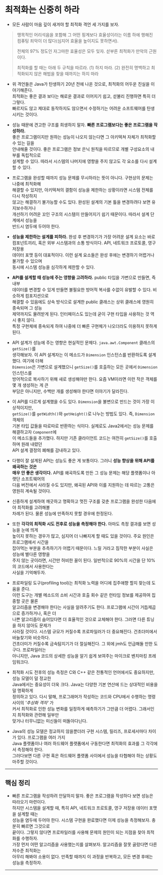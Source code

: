 # 최적화는 신중히 하라

- 모든 사람이 마음 깊이 새겨야 할 최적화 격언 세 가지를 보자.

> 맹목적인 어리석음을 포함해 그 어떤 핑계보다 효율성이라는 이름 하에 행해진  
> 컴퓨팅 죄악이 더 많다(심지어 효율을 높이지도 못하면서).
>
> 전체의 97% 정도인 자그마한 효율성은 모두 잊자. 섣부른 최적화가 만악의 근원이다.
>
> 최적화를 할 때는 아래 두 규칙을 따르라.
> (1) 하지 마라.
> (2) 완전히 명백하고 최적화되지 않은 해법을 찾을 때까지는 하지 마라

- 위 격언들은 Java가 탄생하기 20년 전에 나온 것으로, 최적화의 어두운 진실을 이야기해준다.  
  최적화는 좋은 결과 보다는 해로운 결과로 이어지기 쉽고, 섣불리 진행하면 특히 더 그렇다.  
  빠르지도 않고 제대로 동작하지도 않으면서 수정하기는 어려운 소프트웨어를 탄생시키는 것이다.

- 성능 때문에 견고한 구조를 희생하지 말자. **빠른 프로그램보다는 좋은 프로그램을 작성하라.**  
  좋은 프로그램이지만 원하는 성능이 나오지 않는다면 그 아키텍쳐 자체가 최적화할 수 있는 길을  
  안내해줄 것이다. 좋은 프로그램은 정보 은닉 원칙을 따르므로 개별 구성요소의 내부를 독립적으로  
  설계할 수 있다. 따라서 시스템의 나머지에 영향을 주지 않고도 각 요소를 다시 설계할 수 있다.

- 프로그램을 완성할 때까지 성능 문제를 무시하라는 뜻이 아니다. 구현상의 문제는 나중에 최적화해  
  해결할 수 있지만, 아키텍쳐의 결함이 성능을 제한하는 상황이라면 시스템 전체를 다시 작성하지  
  않고는 해결하기 불가능할 수도 있다. 완성된 설계의 기본 틀을 변경하려다 보면 유지보수하거나  
  개선하기 어려운 꼬인 구조의 시스템이 만들어지기 쉽기 때문이다. 따라서 설계 단계에서 성능을  
  반드시 염두에 두어야 한다.

- **성능을 제한하는 설계를 피하라.** 완성 후 변경하기가 가장 어려운 설계 요소는 바로  
  컴포넌트끼리, 혹은 외부 시스템과의 소통 방식이다. API, 네트워크 프로토콜, 영구 저장용  
  데이터 포맷 등이 대표적이다. 이런 설계 요소들은 완성 후에는 변경하기 어렵거나 불가할 수 있으며  
  동시에 시스템 성능을 심각하게 제한할 수 있다.

- **API를 설계할 때 성능에 주는 영향을 고려하라.** public 타입을 가변으로 만들면, 즉 내부  
  데이터를 변경할 수 있게 만들면 불필요한 방어적 복사를 수없이 유발할 수 있다. 비슷하게 컴포지션으로  
  해결할 수 있음에도 상속 방식으로 설계한 public 클래스는 상위 클래스에 영원히 종속되며 그 성능  
  제약까지도 물려받게 된다. 인터페이스도 있는데 굳이 구현 타입을 사용하는 것 역시 좋지 않다.  
  특정 구현체에 종속되게 하여 나중에 더 빠른 구현체가 나오더라도 이용하지 못하게 된다.

- API 설계가 성능에 주는 영향은 현실적인 문제다. `java.awt.Component` 클래스의 `getSize()`를  
  생각해보자. 이 API 설계자는 이 메소드가 `Dimension` 인스턴스를 반환하도록 설계했다. 여기에 더해  
  `Dimension`은 가변으로 설계했으니 `getSize()`를 호출하는 모든 곳에서 `Dimension` 인스턴스를  
  방어적으로 복사하기 위해 새로 생성해야만 한다. 요즘 VM이라면 이런 작은 객체를 몇 개 생성하는 게 큰  
  부담은 아니지만, 수백만 개를 생성해야 한다면 이야기가 달라진다.

- 이 API를 다르게 설계했을 수도 있다. `Dimension`을 불변으로 만드는 것이 가장 이상적이지만,  
  `getSize()`를 `getWidth()`와 `getHeight()`로 나누는 방법도 있다. 즉, `Dimension` 객체의  
  기본 타입 값들을 따로따로 반환하는 식이다. 실제로도 Java2에서는 성능 문제를 해결하고자 `Component`에  
  이 메소드들을 추가했다. 하지만 기존 클라이언트 코드는 여전히 `getSize()`를 호출하며 원래 내렸던  
  API 설계 결정의 폐해를 감내하고 있다.

- 다행이 잘 설계된 API는 성능도 좋은 게 보통이다. 그러니 **성능 향상을 위해 API를 왜곡하는 것은**  
  **매우 안 좋은 생각이다.** API를 왜곡하도록 만든 그 성능 문제는 해당 플랫폼이나 아랫단 소프트웨어의  
  다음 버전에서 사라질 수도 있지만, 왜곡된 API와 이를 지원하는 데 따르는 고통은 영원히 계속될 것이다.

- 신중하게 설계하여 깨긋하고 명확하고 멋진 구조를 갖춘 프로그램을 완성한 다음에야 최적화를 고려해볼  
  차례가 된다. 물론 성능에 만족하지 못할 경우에 한정된다.

- 또한 **각각의 최적화 시도 전후로 성능을 측정해야 한다.** 아마도 측정 결과를 보면 성능을 눈에 띄게  
  높이지 못하는 경우가 많고, 심지어 더 나빠지게 할 때도 있을 것이다. 주요 원인은 프로그램에서 시간을  
  잡아먹는 부분을 추측하기가 어렵기 때문이다. 느릴 거라고 짐작한 부분이 사실은 성능에 별다른 영향을  
  주지 않는 곳이라면, 시간만 허비한 꼴이 된다. 일반적으로 90%의 시간을 단 10%의 코드에서 사용한다는  
  사실을 기억해두자.

- 프로파일링 도구(profiling tool)는 최적화 노력을 어디에 집주애향 할지 찾는데 도움을 준다.  
  이런 도구는 개별 메소드의 소비 시간과 호출 회수 같은 런타임 정보를 제공하여 집중할 곳은 물론  
  알고리즘을 변경해야 한다는 사실을 알려주기도 한다. 프로그램에 시간이 거듭제곱으로 증가하거나, 혹은 더  
  나쁜 알고리즘이 숨어있다면 더 효율적인 것으로 교체해야 한다. 그러면 다른 튜닝을 하지 않아도 문제가  
  사라질 것이다. 시스템 규모가 커질수록 프로파일러가 더 중요해진다. 건초더미에서 바늘찾기와 비슷하다.  
  건초더미가 커질수록 금속탐지기가 더 절실해진다. 그 외에 jmh도 언급해둘 만한 도구다. 프로파일러는  
  아니지만, Java 코드의 상세한 성능을 알기 쉽게 보여주는 마이크로 벤치마킹 프레임워크다.

- 최적화 시도 전후의 성능 측정은 C와 C++ 같은 전통적인 언어에서도 중요하지만, 성능 모델이 덜 정교한  
  Java에서는 중요성이 더욱 크다. Java는 다양한 기본 연산에 드는 상대적인 비용을 덜 명확하게  
  정의하고 있다. 다시 말해, 프로그래머가 작성하는 코드와 CPU에서 수행하는 명령 사이의 _'추상화 격자'_ 가  
  커서 최적화로 인한 성능 변화를 일정하게 예측하기가 그만큼 더 어렵다. 그래서인지 최적화와 관련해 일부만  
  맞거나 터무니없는 미신들이 떠돌아다닌다.

- Java의 성능 모델은 정교하지 않을뿐더러 구현 시스템, 릴리즈, 프로세서마다 차이가 있다. 프로그램을 여러 가지  
  Java 플랫폼이나 여러 하드웨어 플랫폼에서 구동한다면 최적화의 효과를 그 각각에서 측정해야 한다.  
  그러다보면 다른 구현 혹은 하드웨어 플랫폼 사이에서 성능을 타협해야 하는 상황도 마주할 것이다.

<hr/>

## 핵심 정리

- 빠른 프로그램을 작성하려 안달하지 말자. 좋은 프로그램을 작성하다 보면 성능은 따라오기 마련이다.  
  하지만 시스템을 설계할 때, 특히 API, 네트워크 프로토콜, 영구 저장용 데이터 포맷을 설계할 때는  
  성능을 염두에 두어야 한다. 시스템 구현을 완료했다면 이제 성능을 측정해보자. 충분히 빠르면 그것으로  
  끝이다. 그렇지 않다면 프로파일러를 사용해 문제의 원인이 되는 지점을 찾아 최적화를 수행하자.  
  가장 먼저 어떤 알고리즘을 사용했는지를 살펴보자. 알고리즘을 잘못 골랐다면 다른 저수준 최적화는  
  아무리 해봐야 소용이 없다. 만족할 때까지 이 과정을 반복하고, 모든 변경 후에는 성능을 측정하자.

<hr/>
